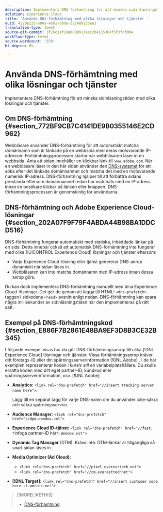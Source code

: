 ```yaml
---
description: Implementera DNS-förhämtning för att minska sidinläsningstiden med olika lösningar och tjänster i Adobe Experience Cloud.
solution: Experience Cloud
title: 'Använda DNS-förhämtning med olika lösningar och tjänster '
uuid: 4220e223-e00e-46b1-8bde-52248913bea1
translation-type: tm+mt
source-git-commit: 3f26c1af19a0838913eec2b4135304f5f3fcf0b4
workflow-type: tm+mt
source-wordcount: '378'
ht-degree: 0%

---
```



# Använda DNS-förhämtning med olika lösningar och tjänster

Implementera DNS-förhämtning för att minska sidinläsningstiden med olika lösningar och tjänster.

## Om DNS-förhämtning {#section_772BF9CB7C4141DE9B0355146E2CD962}

Webbläsare använder DNS-förhämtning för att automatiskt matcha domännamn som är länkade på en webbsida med deras motsvarande IP-adresser. Förhämtningsprocessen startar när webbläsaren läser in en webbsida. Anta att sidan innehåller en klickbar länk till `www.adobe.com`. När en webbläsare läser in den här sidan använder den [DNS-systemet](https://www.networksolutions.com/support/what-is-a-domain-name-server-dns-and-how-does-it-work/) för att söka efter det länkade domännamnet och matcha det med en motsvarande numerisk IP-adress. DNS-förhämtning hjälper till att förbättra sidans prestanda eftersom domännamnet redan har matchats med en IP-adress innan en besökare klickar på länken eller knappen. DNS-förhämtningsprocessen är genomskinlig för användarna.

## DNS-förhämtning och Adobe Experience Cloud-lösningar {#section_202A07F9F79F4ABDA44B98BA1DDCD516}

DNS-förhämtning fungerar automatiskt med statiska, inbäddade länkar på en sida. Detta innebär också att automatisk DNS-förhämtning inte fungerar med olika [!UICONTROL Experience Cloud] lösningar och tjänster eftersom:

* Varje Experience Cloud-lösning eller tjänst genererar DNS-anrop dynamiskt när sidan läses in.
* Webbläsaren kan inte matcha domännamn med IP-adress innan dessa anrop görs.

Du kan dock implementera DNS-förhämtning manuellt med dina Experience Cloud-lösningar. Det gör du genom att lägga till HTML- `<dns-prefetch>` taggen i sidkodens `<head>` avsnitt enligt nedan. DNS-förhämtning kan spara några millisekunder av sidinläsningstiden när den implementeras på rätt sätt.

## Exempel på DNS-förhämtningskod {#section_E886F7B2861E48BA9EF3D8B3CE32B345}

I följande exempel visas hur du gör DNS-förhämtningsanrop till olika [!DNL Experience Cloud] lösningar och tjänster. Vissa förhämtningsanrop kräver ditt företags-ID eller din spårningsserverinformation [!DNL Adobe] . I de här exemplen representerar koden i *kursiv stil* en variabelplatshållare. Du skulle ersätta koden med ditt eget partner-ID, kundkod eller spårningsserverinformation, osv. [!DNL Adobe]

* **Analytics:** `<link rel="dns-prefetch" href="//insert tracking server name here">`.

   Lägg till en separat tagg för varje DNS-namn om du använder icke-säkra och säkra spårningsservrar.

* **Audience Manager:** `<link rel="dns-prefetch" href="//dpm.demdex.net">`

* **Experience Cloud ID-tjänst:** `<link rel="dns-prefetch" href="//fast. *`infoga partner-ID här`*.demdex.net">`

* **Dynamic Tag Manager** (DTM): Krävs inte. DTM-länkar är tillgängliga så snart sidan läses in.

* **Media Optimizer (Ad Cloud):**

   * `<link rel="dns-prefetch" href="//pixel.everesttech.net">`
   * `<link rel="dns-prefetch" href="//cm.everesttechnet">`


* **[!DNL Target]:** `<link rel="dns-prefetch" href="//insert customer code here.tt.omtrdc.net">`

>[!MORELIKETHIS]
>
>* [DNS-förhämtning](https://www.chromium.org/developers/design-documents/dns-prefetching)

